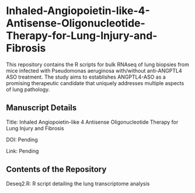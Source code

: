 # Inhaled-Angiopoietin-like-4-Antisense-Oligonucleotide-Therapy-for-Lung-Injury-and-Fibrosis
This repository contains the R scripts for bulk RNAseq of lung biopsies from mice infected with Pseudomonas aeruginosa with/without anti-ANGPTL4 ASO treatment. The study aims to establishes ANGPTL4-ASO as a promising therapeutic candidate that uniquely addresses multiple aspects of lung pathology.

## Manuscript Details
Title: Inhaled Angiopoietin-like 4 Antisense Oligonucleotide Therapy for Lung Injury and Fibrosis

DOI: Pending

Link: Pending

## Contents of the Repository
Deseq2.R: R script detailing the lung transcriptome analysis
